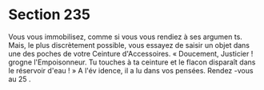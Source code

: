 # Section 235

Vous vous immobilisez, comme si vous vous rendiez à ses argumen ts. Mais, le plus
discrètement possible, vous essayez de saisir un objet dans une des poches de votre
Ceinture d'Accessoires. « Doucement, Justicier ! grogne l'Empoisonneur. Tu touches à ta
ceinture et le flacon disparaît dans le réservoir d'eau ! » A l'év idence, il a lu dans vos
pensées. Rendez -vous au  25 .